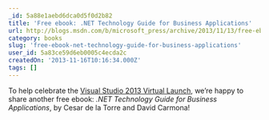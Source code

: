 ```yaml
---
_id: 5a88e1aebd6dca0d5f0d2b82
title: 'Free ebook: .NET Technology Guide for Business Applications'
url: http://blogs.msdn.com/b/microsoft_press/archive/2013/11/13/free-ebook-net-technology-guide-for-business-applications.aspx
category: books
slug: 'free-ebook-net-technology-guide-for-business-applications'
user_id: 5a83ce59d6eb0005c4ecda2c
createdOn: '2013-11-16T10:16:34.000Z'
tags: []
---
```


To help celebrate the <a href="http://events.visualstudio.com/">Visual Studio 2013 Virtual Launch</a>, we’re happy to share another free ebook: <em>.NET Technology Guide for Business Applications</em>, by Cesar de la Torre and David Carmona!
